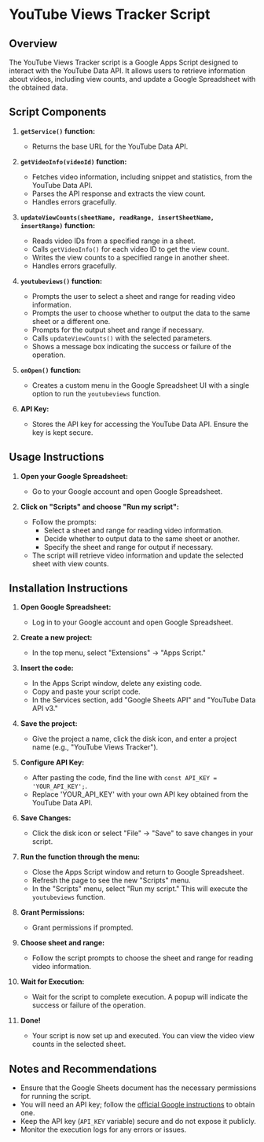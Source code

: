 # YouTube Views Tracker Script

## Overview

The YouTube Views Tracker script is a Google Apps Script designed to interact with the YouTube Data API. It allows users to retrieve information about videos, including view counts, and update a Google Spreadsheet with the obtained data.

## Script Components

1. **`getService()` function:**
   - Returns the base URL for the YouTube Data API.

2. **`getVideoInfo(videoId)` function:**
   - Fetches video information, including snippet and statistics, from the YouTube Data API.
   - Parses the API response and extracts the view count.
   - Handles errors gracefully.

3. **`updateViewCounts(sheetName, readRange, insertSheetName, insertRange)` function:**
   - Reads video IDs from a specified range in a sheet.
   - Calls `getVideoInfo()` for each video ID to get the view count.
   - Writes the view counts to a specified range in another sheet.
   - Handles errors gracefully.

4. **`youtubeviews()` function:**
   - Prompts the user to select a sheet and range for reading video information.
   - Prompts the user to choose whether to output the data to the same sheet or a different one.
   - Prompts for the output sheet and range if necessary.
   - Calls `updateViewCounts()` with the selected parameters.
   - Shows a message box indicating the success or failure of the operation.

5. **`onOpen()` function:**
   - Creates a custom menu in the Google Spreadsheet UI with a single option to run the `youtubeviews` function.

6. **API Key:**
   - Stores the API key for accessing the YouTube Data API. Ensure the key is kept secure.

## Usage Instructions

1. **Open your Google Spreadsheet:**
   - Go to your Google account and open Google Spreadsheet.

2. **Click on "Scripts" and choose "Run my script":**
   - Follow the prompts:
      - Select a sheet and range for reading video information.
      - Decide whether to output data to the same sheet or another.
      - Specify the sheet and range for output if necessary.
   - The script will retrieve video information and update the selected sheet with view counts.

## Installation Instructions

1. **Open Google Spreadsheet:**
   - Log in to your Google account and open Google Spreadsheet.

2. **Create a new project:**
   - In the top menu, select "Extensions" -> "Apps Script."

3. **Insert the code:**
   - In the Apps Script window, delete any existing code.
   - Copy and paste your script code.
   - In the Services section, add "Google Sheets API" and "YouTube Data API v3."

4. **Save the project:**
   - Give the project a name, click the disk icon, and enter a project name (e.g., "YouTube Views Tracker").

5. **Configure API Key:**
   - After pasting the code, find the line with `const API_KEY = 'YOUR_API_KEY';`.
   - Replace 'YOUR_API_KEY' with your own API key obtained from the YouTube Data API.

6. **Save Changes:**
   - Click the disk icon or select "File" -> "Save" to save changes in your script.

7. **Run the function through the menu:**
   - Close the Apps Script window and return to Google Spreadsheet.
   - Refresh the page to see the new "Scripts" menu.
   - In the "Scripts" menu, select "Run my script." This will execute the `youtubeviews` function.

8. **Grant Permissions:**
   - Grant permissions if prompted.

9. **Choose sheet and range:**
   - Follow the script prompts to choose the sheet and range for reading video information.

10. **Wait for Execution:**
    - Wait for the script to complete execution. A popup will indicate the success or failure of the operation.

11. **Done!**
    - Your script is now set up and executed. You can view the video view counts in the selected sheet.

## Notes and Recommendations

- Ensure that the Google Sheets document has the necessary permissions for running the script.
- You will need an API key; follow the [official Google instructions](https://developers.google.com/youtube/registering_an_application) to obtain one.
- Keep the API key (`API_KEY` variable) secure and do not expose it publicly.
- Monitor the execution logs for any errors or issues.
